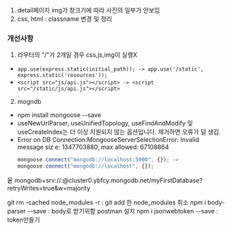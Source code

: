 1. detail페이지 img가 창크기에 따라 사진의 일부가 안보임
2. css, html : classname 변경 및 정리

### 개선사항

1. 라우터의 "/"가 2개일 경우 css,js,img이 실행X

- `app.use(express.static(initial_path)); -> app.use('/static', express.static('resources'));`
- `<script src="js/api.js"></script> -> <script src="/static/js/api.js"></script>`

2. mogndb

- npm install mongoose --save
- useNewUrlParser, useUnifiedTopology, useFindAndModify 및 useCreateIndex는 더 이상 지원되지 않는 옵션입니다. 제거하면 오류가 덜 생김.
- Error on DB Connection:MongooseServerSelectionError: Invalid message siz
  e: 1347703880, max allowed: 67108864
  ```javascript
  mongoose.connect("mongodb://localhost:5000", {}); ->
  mongoose.connect("mongodb://localhost", {});
  ```

윹
mongodb+srv://<username>:<password>@cluster0.ybfcy.mongodb.net/myFirstDatabase?retryWrites=true&w=majority

git rm -cached node_modules -r : git add 한 node_modules 취소
npm i body-parser --save : body로 받기위함
postman 설치
npm i jsonwebtoken --save : token만들기
